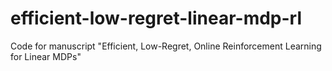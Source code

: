 # efficient-low-regret-linear-mdp-rl
Code for manuscript "Efficient, Low-Regret, Online Reinforcement Learning for Linear MDPs"
